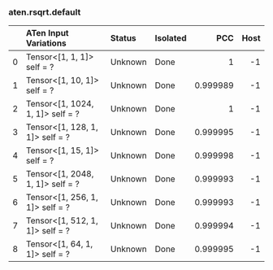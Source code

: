 ### aten.rsqrt.default
|    | ATen Input Variations            | Status   | Isolated   |      PCC |   Host |
|---:|:---------------------------------|:---------|:-----------|---------:|-------:|
|  0 | Tensor<[1, 1, 1]> self = ?       | Unknown  | Done       | 1        |     -1 |
|  1 | Tensor<[1, 10, 1]> self = ?      | Unknown  | Done       | 0.999989 |     -1 |
|  2 | Tensor<[1, 1024, 1, 1]> self = ? | Unknown  | Done       | 1        |     -1 |
|  3 | Tensor<[1, 128, 1, 1]> self = ?  | Unknown  | Done       | 0.999995 |     -1 |
|  4 | Tensor<[1, 15, 1]> self = ?      | Unknown  | Done       | 0.999998 |     -1 |
|  5 | Tensor<[1, 2048, 1, 1]> self = ? | Unknown  | Done       | 0.999993 |     -1 |
|  6 | Tensor<[1, 256, 1, 1]> self = ?  | Unknown  | Done       | 0.999993 |     -1 |
|  7 | Tensor<[1, 512, 1, 1]> self = ?  | Unknown  | Done       | 0.999994 |     -1 |
|  8 | Tensor<[1, 64, 1, 1]> self = ?   | Unknown  | Done       | 0.999995 |     -1 |

